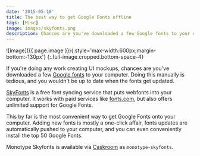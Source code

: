 ```yaml
---
date: '2015-05-18'
title: The best way to get Google Fonts offline
tags: [Misc]
image: images/skyfonts.png
description: Chances are you've downloaded a few Google fonts to your computer. Here's a better way to do it.
---
```


![Image]({{ page.image }}){:style='max-width:600px;margin-bottom:-130px'}
{:.full-image.cropped.bottom-space-4}

If you're doing any work creating UI mockups, chances are you've downloaded a few [Google fonts] to your computer. Doing this manually is tedious, and you wouldn't be up to date when the fonts get updated.

[SkyFonts] is a free font syncing service that puts webfonts into your computer. It works with paid services like [fonts.com], but also offers unlimited support for Google Fonts.

This by far is the most convenient way to get Google Fonts onto your computer. Adding new fonts is mostly a one-click affair, fonts updates are automatically pushed to your computer, and you can even conveniently install the top 50 Google Fonts.

Monotype Skyfonts is available via [Caskroom] as `monotype-skyfonts`.

[caskroom]: http://caskroom.io/
[caskroom-fonts]: https://github.com/caskroom/homebrew-fonts
[google fonts]: http://www.google.com/fonts
[skyfonts]: https://skyfonts.com/
[fonts.com]: http://www.fonts.com/

